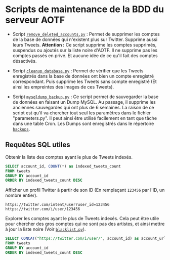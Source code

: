 # Scripts de maintenance de la BDD du serveur AOTF

* Script [`remove_deleted_accounts.py`](remove_deleted_accounts.py) :
  Permet de supprimer les comptes de la base de données qui n'existent plus sur Twitter. Supprime aussi leurs Tweets.
  **Attention :** Ce script supprime les comptes supprimés, suspendus ou ajoutés sur la liste noire d'AOTF.
  Il ne supprime pas les comptes passés en privé. Et aucune idée de ce qu'il fait des comptes désactivés.

* Script [`cleanup_database.py`](cleanup_database.py) :
  Permet de vérifier que les Tweets enregistrés dans la base de données ont bien un compte enregistré correspondant.
  Puis supprime les Tweets sans compte enregistré (Et ainsi les empreintes des images de ces Tweets).

* Script [`mysqldump_backup.py`](mysqldump_backup.py) :
  Ce script permet de sauvegarder la base de données en faisant un Dump MySQL.
  Au passage, il supprime les anciennes sauvegardes qui ont plus de 6 semaines.
  La raison de ce script est qu'il va chercher tout seul les paramètres dans le fichier "parameters.py".
  Il peut ainsi être utilisé facilement en tant que tâche dans une table Cron.
  Les Dumps sont enregistrés dans le répertoire [`backups`](../backups).


## Requêtes SQL utiles

Obtenir la liste des comptes ayant le plus de Tweets indexés.
```sql
SELECT account_id, COUNT(*) as indexed_tweets_count
FROM tweets
GROUP BY account_id
ORDER BY indexed_tweets_count DESC
```

Afficher un profil Twitter à partir de son ID (En remplaçant `123456` par l'ID, un nombre entier).
```
https://twitter.com/intent/user?user_id=123456
https://twitter.com/i/user/123456
```

Explorer les comptes ayant le plus de Tweets indexés. Cela peut être utile pour chercher des gros comptes qui ne sont pas des artistes, et ainsi mettre à jour la liste noire (Voir [`blacklist.py`](../server/tweet_finder/blacklist.py)).
```sql
SELECT CONCAT("https://twitter.com/i/user/", account_id) as account_url, COUNT(*) as indexed_tweets_count
FROM tweets
GROUP BY account_id
ORDER BY indexed_tweets_count DESC
```
